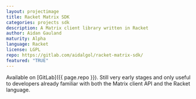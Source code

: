```yaml
---
layout: projectimage
title: Racket Matrix SDK
categories: projects sdk
description: A Matrix client library written in Racket
author: Aidan Gauland
maturity: Alpha
language: Racket
license: LGPL
repo: https://gitlab.com/aidalgol/racket-matrix-sdk/
featured: "TRUE"
---
```


Available on [GitLab]({{ page.repo }}).  Still very early stages and only useful to developers already familiar with both the Matrix client API and the Racket language.
